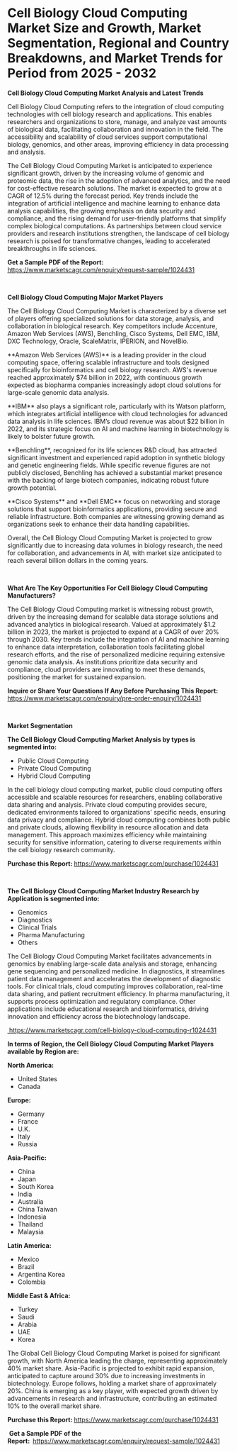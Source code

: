 <p><h1>Cell Biology Cloud Computing Market Size and Growth, Market Segmentation, Regional and Country Breakdowns, and Market Trends for Period from 2025 -  2032</h1></p><p><strong>Cell Biology Cloud Computing Market Analysis and Latest Trends</strong></p>
<p><p>Cell Biology Cloud Computing refers to the integration of cloud computing technologies with cell biology research and applications. This enables researchers and organizations to store, manage, and analyze vast amounts of biological data, facilitating collaboration and innovation in the field. The accessibility and scalability of cloud services support computational biology, genomics, and other areas, improving efficiency in data processing and analysis.</p><p>The Cell Biology Cloud Computing Market is anticipated to experience significant growth, driven by the increasing volume of genomic and proteomic data, the rise in the adoption of advanced analytics, and the need for cost-effective research solutions. The market is expected to grow at a CAGR of 12.5% during the forecast period. Key trends include the integration of artificial intelligence and machine learning to enhance data analysis capabilities, the growing emphasis on data security and compliance, and the rising demand for user-friendly platforms that simplify complex biological computations. As partnerships between cloud service providers and research institutions strengthen, the landscape of cell biology research is poised for transformative changes, leading to accelerated breakthroughs in life sciences.</p></p>
<p><strong>Get a Sample PDF of the Report:&nbsp;</strong> <a href="https://www.marketscagr.com/enquiry/request-sample/1024431?utm_campaign=3355&utm_medium=2&utm_source=Github&utm_content=ia&utm_term=18042025&utm_id=cell-biology-cloud-computing">https://www.marketscagr.com/enquiry/request-sample/1024431</a></p>
<p>&nbsp;</p>
<p><strong>Cell Biology Cloud Computing Major Market Players</strong></p>
<p><p>The Cell Biology Cloud Computing Market is characterized by a diverse set of players offering specialized solutions for data storage, analysis, and collaboration in biological research. Key competitors include Accenture, Amazon Web Services (AWS), Benchling, Cisco Systems, Dell EMC, IBM, DXC Technology, Oracle, ScaleMatrix, IPERION, and NovelBio.</p><p>**Amazon Web Services (AWS)** is a leading provider in the cloud computing space, offering scalable infrastructure and tools designed specifically for bioinformatics and cell biology research. AWS's revenue reached approximately $74 billion in 2022, with continuous growth expected as biopharma companies increasingly adopt cloud solutions for large-scale genomic data analysis.</p><p>**IBM** also plays a significant role, particularly with its Watson platform, which integrates artificial intelligence with cloud technologies for advanced data analysis in life sciences. IBM’s cloud revenue was about $22 billion in 2022, and its strategic focus on AI and machine learning in biotechnology is likely to bolster future growth.</p><p>**Benchling**, recognized for its life sciences R&D cloud, has attracted significant investment and experienced rapid adoption in synthetic biology and genetic engineering fields. While specific revenue figures are not publicly disclosed, Benchling has achieved a substantial market presence with the backing of large biotech companies, indicating robust future growth potential.</p><p>**Cisco Systems** and **Dell EMC** focus on networking and storage solutions that support bioinformatics applications, providing secure and reliable infrastructure. Both companies are witnessing growing demand as organizations seek to enhance their data handling capabilities.</p><p>Overall, the Cell Biology Cloud Computing Market is projected to grow significantly due to increasing data volumes in biology research, the need for collaboration, and advancements in AI, with market size anticipated to reach several billion dollars in the coming years.</p></p>
<p>&nbsp;</p>
<p><strong>What Are The Key Opportunities For Cell Biology Cloud Computing Manufacturers?</strong></p>
<p><p>The Cell Biology Cloud Computing market is witnessing robust growth, driven by the increasing demand for scalable data storage solutions and advanced analytics in biological research. Valued at approximately $1.2 billion in 2023, the market is projected to expand at a CAGR of over 20% through 2030. Key trends include the integration of AI and machine learning to enhance data interpretation, collaboration tools facilitating global research efforts, and the rise of personalized medicine requiring extensive genomic data analysis. As institutions prioritize data security and compliance, cloud providers are innovating to meet these demands, positioning the market for sustained expansion.</p></p>
<p><strong>Inquire or Share Your Questions If Any Before Purchasing This Report:</strong> <a href="https://www.marketscagr.com/enquiry/pre-order-enquiry/1024431?utm_campaign=3355&utm_medium=2&utm_source=Github&utm_content=ia&utm_term=18042025&utm_id=cell-biology-cloud-computing">https://www.marketscagr.com/enquiry/pre-order-enquiry/1024431</a></p>
<p>&nbsp;</p>
<p><strong>Market Segmentation</strong></p>
<p><strong>The Cell Biology Cloud Computing Market Analysis by types is segmented into:</strong></p>
<p><ul><li>Public Cloud Computing</li><li>Private Cloud Computing</li><li>Hybrid Cloud Computing</li></ul></p>
<p><p>In the cell biology cloud computing market, public cloud computing offers accessible and scalable resources for researchers, enabling collaborative data sharing and analysis. Private cloud computing provides secure, dedicated environments tailored to organizations' specific needs, ensuring data privacy and compliance. Hybrid cloud computing combines both public and private clouds, allowing flexibility in resource allocation and data management. This approach maximizes efficiency while maintaining security for sensitive information, catering to diverse requirements within the cell biology research community.</p></p>
<p><strong>Purchase this Report:&nbsp;</strong><a href="https://www.marketscagr.com/purchase/1024431?utm_campaign=3355&utm_medium=2&utm_source=Github&utm_content=ia&utm_term=18042025&utm_id=cell-biology-cloud-computing">https://www.marketscagr.com/purchase/1024431</a></p>
<p>&nbsp;</p>
<p><strong>The Cell Biology Cloud Computing Market Industry Research by Application is segmented into:</strong></p>
<p><ul><li>Genomics</li><li>Diagnostics</li><li>Clinical Trials</li><li>Pharma Manufacturing</li><li>Others</li></ul></p>
<p><p>The Cell Biology Cloud Computing Market facilitates advancements in genomics by enabling large-scale data analysis and storage, enhancing gene sequencing and personalized medicine. In diagnostics, it streamlines patient data management and accelerates the development of diagnostic tools. For clinical trials, cloud computing improves collaboration, real-time data sharing, and patient recruitment efficiency. In pharma manufacturing, it supports process optimization and regulatory compliance. Other applications include educational research and bioinformatics, driving innovation and efficiency across the biotechnology landscape.</p></p>
<p><a href="https://www.marketscagr.com/cell-biology-cloud-computing-r1024431?utm_campaign=3355&utm_medium=2&utm_source=Github&utm_content=ia&utm_term=18042025&utm_id=cell-biology-cloud-computing">&nbsp;https://www.marketscagr.com/cell-biology-cloud-computing-r1024431</a></p>
<p><strong>In terms of Region, the Cell Biology Cloud Computing Market Players available by Region are:</strong></p>
<p>
    <p> <strong> North America: </strong>
        <ul>
            <li>United States</li>
            <li>Canada</li>
        </ul>
        </p> 
    <p> <strong> Europe: </strong>
        <ul>
            <li>Germany</li>
            <li>France</li>
            <li>U.K.</li>
            <li>Italy</li>
            <li>Russia</li>
        </ul>
        </p> 
    <p> <strong> Asia-Pacific: </strong>
        <ul>
            <li>China</li>
            <li>Japan</li>
            <li>South Korea</li>
            <li>India</li>
            <li>Australia</li>
            <li>China Taiwan</li>
            <li>Indonesia</li>
            <li>Thailand</li>
            <li>Malaysia</li>
        </ul>
        </p> 
    <p> <strong> Latin America: </strong>
        <ul>
            <li>Mexico</li>
            <li>Brazil</li>
            <li>Argentina Korea</li>
            <li>Colombia</li>
        </ul>
        </p> 
    <p> <strong> Middle East & Africa: </strong>
        <ul>
            <li>Turkey</li>
            <li>Saudi</li>
            <li>Arabia</li>
            <li>UAE</li>
            <li>Korea</li>
        </ul>
    </p>
    </p>
<p><p>The Global Cell Biology Cloud Computing Market is poised for significant growth, with North America leading the charge, representing approximately 40% market share. Asia-Pacific is projected to exhibit rapid expansion, anticipated to capture around 30% due to increasing investments in biotechnology. Europe follows, holding a market share of approximately 20%. China is emerging as a key player, with expected growth driven by advancements in research and infrastructure, contributing an estimated 10% to the overall market share.</p></p>
<p><strong>Purchase this Report: </strong><a href="https://www.marketscagr.com/purchase/1024431?utm_campaign=3355&utm_medium=2&utm_source=Github&utm_content=ia&utm_term=18042025&utm_id=cell-biology-cloud-computing">https://www.marketscagr.com/purchase/1024431</a></p>
<p>&nbsp;<strong>Get a Sample PDF of the Report:&nbsp;&nbsp;</strong><a href="https://www.marketscagr.com/enquiry/request-sample/1024431?utm_campaign=3355&utm_medium=2&utm_source=Github&utm_content=ia&utm_term=18042025&utm_id=cell-biology-cloud-computing">https://www.marketscagr.com/enquiry/request-sample/1024431</a></p>
<p><strong></strong></p>
<p><p></p><p></p><p></p></p>